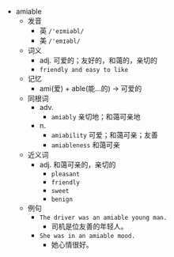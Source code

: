 - amiable
  - 发音
    - 英 `/'eɪmiəbl/`
    - 美 `/'emɪəbl/`
  - 词义
    - adj. 可爱的；友好的，和蔼的，亲切的
    - `friendly and easy to like`
  - 记忆
    - ami(爱) + able(能…的) → 可爱的
  - 同根词
    - adv.
      - `amiably` 亲切地；和蔼可亲地
    - n.
      - `amiability` 可爱；和蔼可亲；友善
      - `amiableness` 和蔼可亲
  - 近义词
    - adj. 和蔼可亲的，亲切的
      - `pleasant`
      - `friendly`
      - `sweet`
      - `benign`
  - 例句
    - `The driver was an amiable young man.`
      - 司机是位友善的年轻人。
    - `She was in an amiable mood.`
      - 她心情很好。

